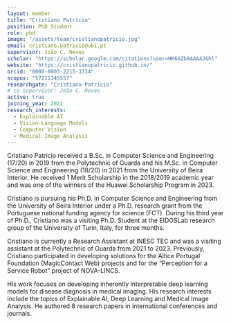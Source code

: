 ```yaml
---
layout: member
title: "Cristiano Patrício"
position: PhD Student
role: phd
image: "/assets/team/cristianopatricio.jpg"
email: cristiano.patricio@ubi.pt
supervisor: João C. Neves
scholar: "https://scholar.google.com/citations?user=HK6AZb8AAAAJ&hl"
website: "https://cristianopatricio.github.io/"
orcid: "0000-0003-2215-3334"
scopus: "57211345557"
researchgate: "Cristiano-Patricio"
# co-supervisor: João C. Neves
active: true
joining_year: 2021
research_interests:
  - Explainable AI
  - Vision-Language Models
  - Computer Vision
  - Medical Image Analysis
---
```




Cristiano Patrício received a B.Sc. in Computer Science and Engineering (17/20) in 2019 from the Polytechnic of Guarda and his M.Sc. in Computer Science and Engineering (18/20) in 2021 from the University of Beira Interior. He received 1 Merit Scholarship in the 2018/2019 academic year and was one of the winners of the Huawei Scholarship Program in 2023. 

Cristiano is pursuing his Ph.D. in Computer Science and Engineering from the University of Beira Interior under a Ph.D. research grant from the Portuguese national funding agency for science (FCT). During his third year of Ph.D., Cristiano was a visiting Ph.D. Student at the EIDOSLab research group of the University of Turin, Italy, for three months. 

Cristiano is currently a Research Assistant at INESC TEC and was a visiting assistant at the Polytechnic of Guarda from 2021 to 2023. Previously, Cristiano participated in developing solutions for the Altice Portugal Foundation (MagicContact Web) projects and for the “Perception for a Service Robot” project of NOVA-LINCS. 

His work focuses on developing inherently interpretable deep learning models for disease diagnosis in medical imaging. His research interests include the topics of Explainable AI, Deep Learning and Medical Image Analysis. He authored 8 research papers in international conferences and journals.

